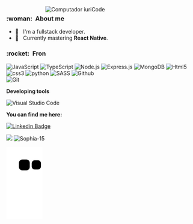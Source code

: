 <img src="https://raw.githubusercontent.com/MicaelliMedeiros/micaellimedeiros/master/image/computer-illustration.png" min-width="400px" max-width="400px" width="400px" align="right" alt="Computador iuriCode">

<h3> :woman: &nbsp;About me </h3>

- 🤔 &nbsp; I'm a fullstack developer.
- 🌱 &nbsp; Currently mastering  **React Native**.


<h3> :rocket: &nbsp;Fron </h3>



![JavaScript](https://img.shields.io/badge/JavaScript-F7DF1E?style=for-the-badge&logo=javascript&logoColor=black)
![TypeScript](https://img.shields.io/badge/TypeScript-007ACC?style=for-the-badge&logo=typescript&logoColor=white)
![Node.js](https://img.shields.io/badge/Node.js-339933?style=for-the-badge&logo=nodedotjs&logoColor=white)
![Express.js](https://img.shields.io/badge/Express.js-000000?style=for-the-badge&logo=express&logoColor=white)
![MongoDB](https://img.shields.io/badge/MongoDB-4EA94B?style=for-the-badge&logo=mongodb&logoColor=white)
![Html5](https://img.shields.io/badge/HTML5-E34F26?style=for-the-badge&logo=html5&logoColor=white)
![css3](https://img.shields.io/badge/CSS3-1572B6?style=for-the-badge&logo=css3&logoColor=white)
![python](https://img.shields.io/badge/Python-14354C?style=for-the-badge&logo=python&logoColor=white)
![SASS](https://img.shields.io/badge/Sass-CC6699?style=for-the-badge&logo=sass&logoColor=white)
![Github](https://img.shields.io/badge/GitHub-100000?style=for-the-badge&logo=github&logoColor=white)  
![Git](https://img.shields.io/badge/Git-F05032?style=for-the-badge&logo=git&logoColor=white)

  
 **Developing tools**

![Visual Studio Code](https://img.shields.io/badge/Visual_Studio_Code-0078D4?style=for-the-badge&logo=visual%20studio%20code&logoColor=white)
  
 **You can find me here:**
 
[![Linkedin Badge](https://img.shields.io/badge/LinkedIn-0077B5?style=for-the-badge&logo=linkedin&logoColor=white&link=https://www.linkedin.com/in/sophia-g-6a8349216)](https://www.linkedin.com/in/sophiagp/)


<p align="left">
  <img height="165em" src="https://github-readme-stats.vercel.app/api?username=Sophia-15&show_icons=true&theme=vue&bg_color=181818&text_color=fff"  />
    
  <img height="165em" src="https://github-readme-stats.vercel.app/api/top-langs?username=Sophia-15&show_icons=true&theme=vue&bg_color=181818&text_color=fff&layout=compact" alt="Sophia-15" />
</p>

![Snake animation](https://github.com/sophia-15/sophia-15/blob/output/github-contribution-grid-snake.svg)

<!---
Sophia-15/Sophia-15 is a ✨ special ✨ repository because its `README.md` (this file) appears on your GitHub profile.
You can click the Preview link to take a look at your changes.
                                                                                                                                                     - 👀 I’m interested in ...
- 🌱 I’m currently learning ...
- 💞️ I’m looking to collaborate on ...
- 📫 How to reach me ...
- 
<p align="left"> <img src="https://komarev.com/ghpvc/?username=sophia-15" alt="sophia-15" /> </p>
--->
